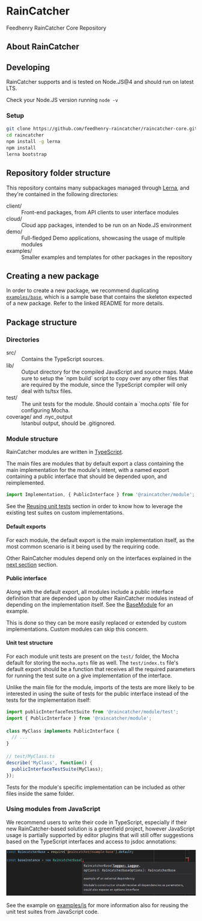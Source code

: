 # RainCatcher
Feedhenry RainCatcher Core Repository

## About RainCatcher

## Developing

RainCatcher supports and is tested on Node.JS@4 and should run on latest LTS.

Check your Node.JS version running `node -v`

### Setup

```bash
git clone https://github.com/feedhenry-raincatcher/raincatcher-core.git
cd raincatcher
npm install -g lerna
npm install
lerna bootstrap
```

## Repository folder structure

This repository contains many subpackages managed through [Lerna](https://lernajs.io/), and they're
contained in the following directories:

<dl>
  <dt>client/</dt>
  <dd>Front-end packages, from API clients to user interface modules</dd>

  <dt>cloud/</dt>
  <dd>Cloud app packages, intended to be run on an Node.JS environment</dd>

  <dt>demo/</dt>
  <dd>Full-fledged Demo applications, showcasing the usage of multiple modules</dd>

  <dt>examples/</dt>
  <dd>Smaller examples and templates for other packages in the repository</dd>
</dl>

## Creating a new package

In order to create a new package, we recommend duplicating
[`examples/base`](./examples/base/README.md), which is a sample base that contains the skeleton
expected of a new package. Refer to the linked README for more details.

## Package structure

### Directories

<dl>
  <dt>src/</dt>
  <dd>Contains the TypeScript sources.</dd>

  <dt>lib/</dt>
  <dd>Output directory for the compiled JavaScript and source maps. Make sure to setup the `npm build` script to copy
  over any other files that are required by the module, since the TypeScript compiler will only deal with ts/tsx files.</dd>

  <dt>test/</dt>
  <dd>The unit tests for the module. Should contain a `mocha.opts` file for configuring Mocha.</dd>

  <dt>coverage/ and .nyc_output</dt>
  <dd>Istanbul output, should be .gitignored.</dd>
</dl>

### Module structure

RainCatcher modules are written in [TypeScript](http://typescriptlang.org).

The main files are modules that by default export a class containing the main implementation for the module's intent,
with a named export containing a public interface that should be depended upon, and reimplemented.

```typescript
import Implementation, { PublicInterface } from '@raincatcher/module';
```

See the [Reusing unit tests](#reusing-unit-tests) section in order to know how to leverage the existing test suites on
custom implementations.

#### Default exports

For each module, the default export is the main implementation itself, as the most common scenario is it being used by
the requiring code.

Other RainCatcher modules depend only on the interfaces explained in the [next section](#public-interface)
section.

#### Public interface

Along with the default export, all modules include a public interface definition that are depended upon by other
RainCatcher modules instead of depending on the implementation itself.
See the [BaseModule](examples/base/src/index.ts) for an example.

This is done so they can be more easily replaced or extended by custom implementations.
Custom modules can skip this concern.

#### Unit test structure

For each module unit tests are present on the `test/` folder, the Mocha default for storing the `mocha.opts` file as well.
The `test/index.ts` file's default export should be a function that receives all the required parameters for running the
test suite on a give implementation of the interface.

Unlike the main file for the module, imports of the tests are more likely to be interested in using the suite of tests
for the public interface instead of the tests for the implementation itself:

```typescript
import publicInterfaceTestSuite from '@raincatcher/module/test';
import { PublicInterface } from '@raincatcher/module';

class MyClass implements PublicInterface {
  // ...
}

// test/MyClass.ts
describe('MyClass', function() {
  publicInterfaceTestSuite(MyClass);
});
```

Tests for the module's specific implementation can be included as other files inside the same folder.

### Using modules from JavaScript

We recommend users to write their code in TypeScript, especially if their new RainCatcher-based solution is a greenfield project, however JavaScript usage is partially supported by editor plugins that will still offer suggestions based on the TypeScript interfaces and access to jsdoc annotations:

![JS completion through editor support](img/js-completion.png)

See the example on [examples/js]() for more information also for reusing the unit test suites from JavaScript code.
